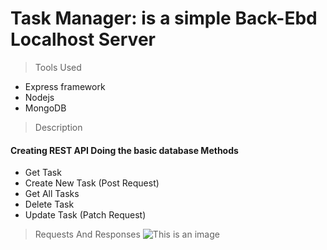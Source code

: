 # Task Manager: is a simple Back-Ebd Localhost Server
> Tools Used 
- Express framework
- Nodejs
- MongoDB

> Description
#### Creating REST API Doing the basic database Methods 
- Get Task
- Create New Task (Post Request) 
- Get All Tasks
- Delete Task
- Update Task (Patch Request)


> Requests And Responses
![This is an image]('1.png')

